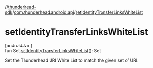 //[thunderhead-sdk](../../index.md)/[com.thunderhead.android.api](index.md)/[setIdentityTransferLinksWhiteList](set-identity-transfer-links-white-list.md)

# setIdentityTransferLinksWhiteList

[androidJvm]\
fun Set<URI>.[setIdentityTransferLinksWhiteList](set-identity-transfer-links-white-list.md)(): Set<URI>

Set the Thunderhead URI White List to match the given set of URI.
